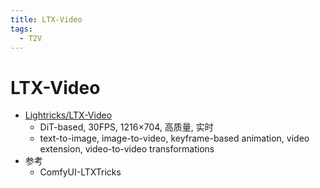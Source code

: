 ```yaml
---
title: LTX-Video
tags:
  - T2V
---
```


# LTX-Video

- [Lightricks/LTX-Video](https://github.com/Lightricks/LTX-Video)
  - DiT-based, 30FPS, 1216×704, 高质量, 实时
  - text-to-image, image-to-video, keyframe-based animation, video extension, video-to-video transformations
- 参考
  - ComfyUI-LTXTricks
